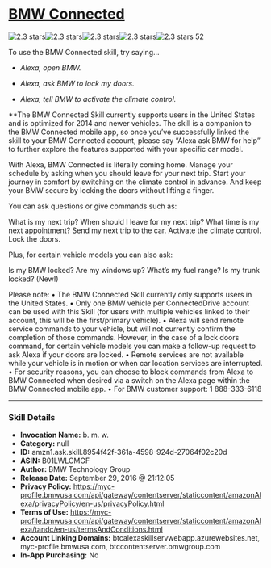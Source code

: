 # [BMW Connected](http://alexa.amazon.com/#skills/amzn1.ask.skill.8954f42f-361a-4598-924d-27064f02c20d)
![2.3 stars](../../images/ic_star_black_18dp_1x.png)![2.3 stars](../../images/ic_star_black_18dp_1x.png)![2.3 stars](../../images/ic_star_half_black_18dp_1x.png)![2.3 stars](../../images/ic_star_border_black_18dp_1x.png)![2.3 stars](../../images/ic_star_border_black_18dp_1x.png) 52

To use the BMW Connected skill, try saying...

* *Alexa, open BMW.*

* *Alexa, ask BMW to lock my doors.*

* *Alexa, tell BMW to activate the climate control.*

**The BMW Connected Skill currently supports users in the United States and is optimized for 2014 and newer vehicles. The skill is a companion to the BMW Connected mobile app, so once you’ve successfully linked the skill to your BMW Connected account, please say “Alexa ask BMW for help” to further explore the features supported with your specific car model.
 
 With Alexa, BMW Connected is literally coming home. Manage your schedule by asking when you should leave for your next trip. Start your journey in comfort by switching on the climate control in advance. And keep your BMW secure by locking the doors without lifting a finger.
 
 You can ask questions or give commands such as:
 
 What is my next trip?
 When should I leave for my next trip?
 What time is my next appointment?
 Send my next trip to the car.
 Activate the climate control.
 Lock the doors.
 
 Plus, for certain vehicle models you can also ask:
 
 Is my BMW locked?
 Are my windows up?
 What’s my fuel range?
 Is my trunk locked? (New!)
 
 Please note:
 • The BMW Connected Skill currently only supports users in the United States.
 • Only one BMW vehicle per ConnectedDrive account can be used with this Skill (for users with multiple vehicles linked to their account, this will be the first/primary vehicle).
 • Alexa will send remote service commands to your vehicle, but will not currently confirm the completion of those commands. However, in the case of a lock doors command, for certain vehicle models you can make a follow-up request to ask Alexa if your doors are locked.
 • Remote services are not available while your vehicle is in motion or when car location services are interrupted.
 • For security reasons, you can choose to block commands from Alexa to BMW Connected when desired via a switch on the Alexa page within the BMW Connected mobile app.
 • For BMW customer support: 1 888-333-6118

***

### Skill Details

* **Invocation Name:** b. m. w.
* **Category:** null
* **ID:** amzn1.ask.skill.8954f42f-361a-4598-924d-27064f02c20d
* **ASIN:** B01LWLCMGF
* **Author:** BMW Technology Group
* **Release Date:** September 29, 2016 @ 21:12:05
* **Privacy Policy:** https://myc-profile.bmwusa.com/api/gateway/contentserver/staticcontent/amazonAlexa/privacyPolicy/en-us/privacyPolicy.html
* **Terms of Use:** https://myc-profile.bmwusa.com/api/gateway/contentserver/staticcontent/amazonAlexa/tandc/en-us/termsAndConditions.html
* **Account Linking Domains:** btcalexaskillservwebapp.azurewebsites.net, myc-profile.bmwusa.com, btccontentserver.bmwgroup.com
* **In-App Purchasing:** No
